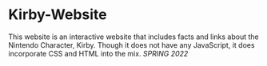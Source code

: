 # Kirby-Website

This website is an interactive website that includes facts and links about the Nintendo Character, Kirby. Though it does not have any JavaScript, it does incorporate CSS and HTML into the mix.
*SPRING 2022*
